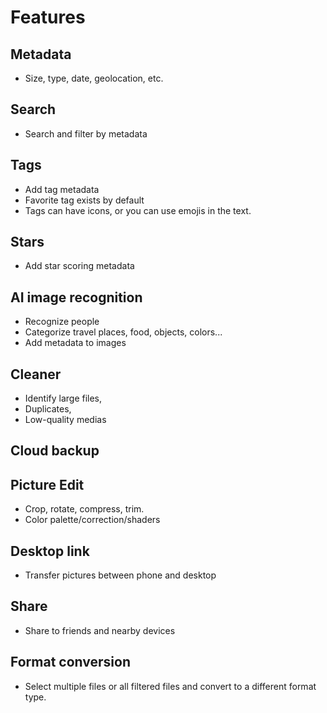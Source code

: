 # Features

## Metadata

- Size, type, date, geolocation, etc.

## Search

- Search and filter by metadata

## Tags

- Add tag metadata
- Favorite tag exists by default
- Tags can have icons, or you can use emojis in the text.

## Stars

- Add star scoring metadata

## AI image recognition

- Recognize people
- Categorize travel places, food, objects, colors...
- Add metadata to images

## Cleaner

- Identify large files,
- Duplicates,
- Low-quality medias

## Cloud backup

## Picture Edit

- Crop, rotate, compress, trim.
- Color palette/correction/shaders

## Desktop link

- Transfer pictures between phone and desktop

## Share

- Share to friends and nearby devices

## Format conversion

- Select multiple files or all filtered files and convert to a different format type.

